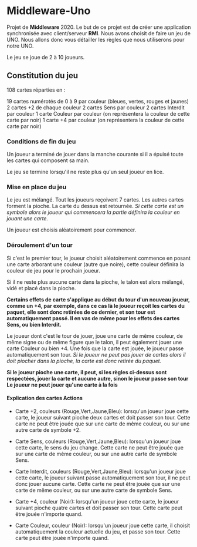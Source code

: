 # Middleware-Uno

Projet de **Middleware** 2020.
Le but de ce projet est de créer une application synchronisée avec client/serveur **RMI**.
Nous avons choisit de faire un jeu de UNO. Nous allons donc vous détailler les règles que nous utiliserons pour notre UNO.

Le jeu se joue de 2 à 10 joueurs.

## Constitution du jeu

108 cartes  réparties en :

19 cartes numérotés de 0 à 9 par couleur (bleues, vertes, rouges et jaunes)
2 cartes +2 de chaque couleur
2 cartes Sens par couleur
2 cartes Interdit par couleur
1 carte Couleur par couleur (on représentera la couleur de cette carte par noir)
1 carte +4 par couleur (on représentera la couleur de cette carte par noir)

### Conditions de fin du jeu

Un joueur a terminé de jouer dans la manche courante si il a épuisé toute les cartes qui composent sa main.

Le jeu se termine lorsqu'il ne reste plus qu'un seul joueur en lice.

### Mise en place du jeu

Le jeu est mélangé.
Tout les joueurs reçoivent 7 cartes.
Les autres cartes forment la pioche.
La carte du dessus est retournée.
*Si cette carte est un symbole alors le joueur qui commencera la partie définira la couleur en jouant une carte.*

Un joueur est choisis aléatoirement pour commencer.

### Déroulement d'un tour

Si c'est le premier tour, le joueur choisit aléatoirement commence en posant une carte arborant une couleur (autre que noire), cette couleur définira la couleur de jeu pour le prochain joueur.

Si il ne reste plus aucune carte dans la pioche, le talon est alors mélangé, vidé et placé dans la pioche.

**Certains effets de carte s'applique au début du tour d'un nouveau joueur, comme un +4, par exemple, dans ce cas là le joueur reçoit les cartes du paquet, elle sont donc retirées de ce dernier, et son tour est automatiquement passé.
Il en vas de même pour les effets des cartes Sens, ou bien Interdit.**

Le joueur dont c'est le tour de jouer, joue une carte de même couleur, de même signe ou de même figure que le talon, il peut également jouer une carte Couleur ou bien +4. Une fois que la carte est jouée, le joueur passe automatiquement son tour.
*Si le joueur ne peut pas jouer de cartes alors il doit piocher dans la pioche, la carte est donc retirée du paquet.*

**Si le joueur pioche une carte, il peut, si les règles ci-dessus sont respectées, jouer la carte et aucune autre, sinon le joueur passe son tour**
**Le joueur ne peut jouer qu'une carte à la fois**

#### Explication des cartes Actions

- Carte +2, couleurs (Rouge,Vert,Jaune,Bleu): lorsqu'un joueur joue cette carte, le joueur suivant pioche deux cartes et doit passer son tour. Cette carte ne peut être jouée que sur une carte de même couleur, ou sur une autre carte de symbole +2.

- Carte Sens, couleurs (Rouge,Vert,Jaune,Bleu): lorsqu'un joueur joue cette carte, le sens du jeu change. Cette carte ne peut être jouée que sur une carte de même couleur, ou sur une autre carte de symbole Sens.

- Carte Interdit, couleurs (Rouge,Vert,Jaune,Bleu): lorsqu'un joueur joue cette carte, le joueur suivant passe automatiquement son tour, il ne peut donc jouer aucune carte. Cette carte ne peut être jouée que sur une carte de même couleur, ou sur une autre carte de symbole Sens.

- Carte +4, couleur (Noir): lorsqu'un joueur joue cette carte, le joueur suivant pioche quatre cartes et doit passer son tour. Cette carte peut être jouée n'importe quand.

- Carte Couleur, couleur (Noir): lorsqu'un joueur joue cette carte, il choisit automatiquement la couleur actuelle du jeu, et passe son tour. Cette carte peut être jouée n'importe quand.
